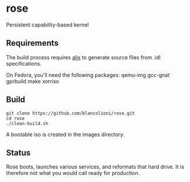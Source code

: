 # rose
Persistent capability-based kernel

## Requirements

The build process requires [alix](https://github.com/blancolioni/alix) to generate source files from .idl specifications.

On Fedora, you'll need the following packages: qemu-img gcc-gnat gprbuild make xorriso 

## Build

```
git clone https://github.com/blancolioni/rose.git
cd rose
./clean-build.sh
```

A bootable iso is created in the images directory.

## Status

Rose boots, launches various services, and
reformats that hard drive.  It is therefore not what 
you would call ready for production.
